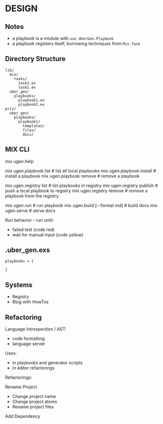 # DESIGN

## Notes

- a playbook is a module with `use UberGen.Playbook`
- a playbook registers itself, borrowing techniques from `Mix.Task`

## Directory Structure

    lib/
      mix/
        tasks/
          task1.ex
          task2.ex
      uber_gen/
        playbooks/
          playbook1.ex
          playbook2.ex
    priv/
      uber_gen/
        playbooks/
          playbook1/
            templates/
            files/
            docs/

## MIX CLI

mix ugen.help

mix ugen.playbook list                     # list all local playbooks
mix ugen.playbook install <playbook>       # install a playbook
mix ugen.playbook remove                   # remove a playbook 

mix ugen.registry list                     # list playbooks in registry
mix ugen.registry publish <playbook>       # push a local playbook to registry
mix ugen.registry remove                   # remove a playbook from the registry

mix ugen.run <playbook> <opts>             # run playbook
mix ugen.build <playbook> [--format md]    # build docs
mix ugen.serve <playbook>                  # serve docs

Run behavior - run until:
- failed test (code red)
- wait for manual input (code yellow)

## .uber_gen.exs

    playbooks = [
      
    ]

## Systems

- Registry
- Blog with HowTos

## Refactoring

Language Introspection / AST:

- code formatting
- language server

Uses:

- in playbooks and generator scripts
- in editor refactorings

Refactorings:

Rename Project
- Change project name
- Change project atoms
- Rename project files

Add Dependency

